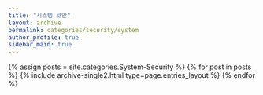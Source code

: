 ```yaml
---
title: "시스템 보안"
layout: archive
permalink: categories/security/system
author_profile: true
sidebar_main: true
---
```



{% assign posts = site.categories.System-Security %}
{% for post in posts %} {% include archive-single2.html type=page.entries_layout %} {% endfor %}
